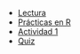 - [Lectura](analisis_factores_2019.pdf)
- [Prácticas en R](AF_en_R_2019.pdf)
- [Actividad 1](Actividad_2_Marginacion_Mexico_2019.pdf)
- [Quiz](quiz3.md)
